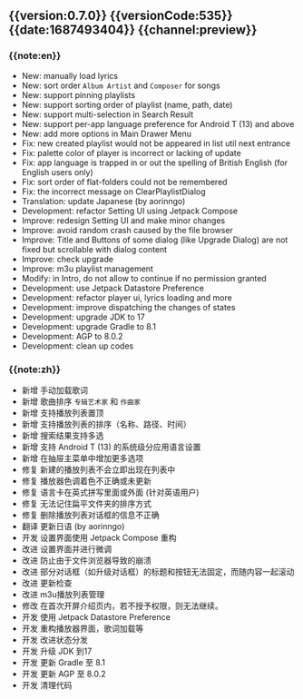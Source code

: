 ## {{version:0.7.0}} {{versionCode:535}} {{date:1687493404}} {{channel:preview}}

### {{note:en}}
- New: manually load lyrics
- New: sort order `Album Artist` and `Composer` for songs
- New: support pinning playlists
- New: support sorting order of playlist (name, path, date)
- New: support multi-selection in Search Result
- New: support per-app language preference for Android T (13) and above
- New: add more options in Main Drawer Menu
- Fix: new created playlist would not be appeared in list util next entrance
- Fix: palette color of player is incorrect or lacking of update
- Fix: app language is trapped in or out the spelling of British English (for English users only) 
- Fix: sort order of flat-folders could not be remembered
- Fix: the incorrect message on ClearPlaylistDialog
- Translation: update Japanese (by aorinngo)
- Development: refactor Setting UI using Jetpack Compose
- Improve: redesign Setting UI and make minor changes
- Improve: avoid random crash caused by the file browser
- Improve: Title and Buttons of some dialog (like Upgrade Dialog) are not fixed but scrollable with dialog content
- Improve: check upgrade
- Improve: m3u playlist management
- Modify: in Intro, do not allow to continue if no permission granted
- Development: use Jetpack Datastore Preference
- Development: refactor player ui, lyrics loading and more
- Development: improve dispatching the changes of states
- Development: upgrade JDK to 17
- Development: upgrade Gradle to 8.1
- Development: AGP to 8.0.2
- Development: clean up codes

### {{note:zh}}
- 新增 手动加载歌词
- 新增 歌曲排序 `专辑艺术家` 和 `作曲家`
- 新增 支持播放列表置顶
- 新增 支持播放列表的排序（名称、路径、时间）
- 新增 搜索结果支持多选
- 新增 支持 Android T (13) 的系统级分应用语言设置
- 新增 在抽屉主菜单中增加更多选项
- 修复 新建的播放列表不会立即出现在列表中
- 修复 播放器色调着色不正确或未更新
- 修复 语言卡在英式拼写里面或外面 (针对英语用户)
- 修复 无法记住扁平文件夹的排序方式
- 修复 删除播放列表对话框的信息不正确
- 翻译 更新日语 (by aorinngo)
- 开发 设置界面使用 Jetpack Compose 重构
- 改进 设置界面并进行微调
- 改进 防止由于文件浏览器导致的崩溃
- 改进 部分对话框（如升级对话框）的标题和按钮无法固定，而随内容一起滚动
- 改进 更新检查
- 改进 m3u播放列表管理
- 修改 在首次开屏介绍页内，若不授予权限，则无法继续。
- 开发 使用 Jetpack Datastore Preference
- 开发 重构播放器界面，歌词加载等
- 开发 改进状态分发
- 开发 升级 JDK 到17
- 开发 更新 Gradle 至 8.1
- 开发 更新 AGP 至 8.0.2
- 开发 清理代码